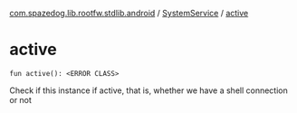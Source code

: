 [com.spazedog.lib.rootfw.stdlib.android](../index.md) / [SystemService](index.md) / [active](.)

# active

`fun active(): <ERROR CLASS>`

Check if this instance if active, that is, whether we have a shell connection or not

